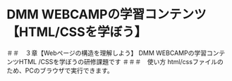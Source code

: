 # DMM WEBCAMPの学習コンテンツ【HTML/CSSを学ぼう】
＃＃　３章【Webページの構造を理解しよう】
DMM WEBCAMPの学習コンテンツHTML /CSSを学ぼうの研修課題です
＃＃＃　使い方
html/cssファイルのため、PCのブラウザで実行できます。
